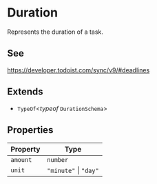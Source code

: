 # Duration

Represents the duration of a task.

## See

https://developer.todoist.com/sync/v9/#deadlines

## Extends

-   `TypeOf`\<_typeof_ `DurationSchema`\>

## Properties

| Property                     | Type                  |
| ---------------------------- | --------------------- |
| <a id="amount"></a> `amount` | `number`              |
| <a id="unit"></a> `unit`     | `"minute"` \| `"day"` |

